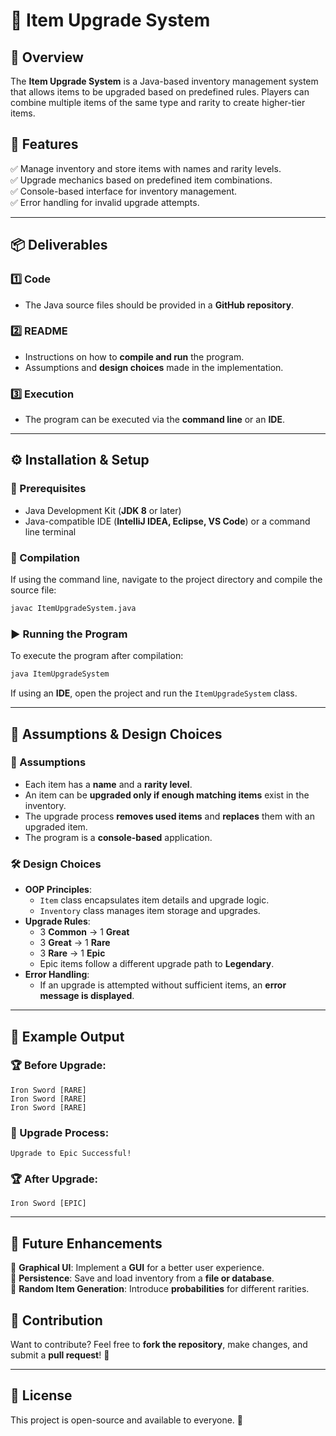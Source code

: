 # 📌 Item Upgrade System

## 📝 Overview
The **Item Upgrade System** is a Java-based inventory management system that allows items to be upgraded based on predefined rules. Players can combine multiple items of the same type and rarity to create higher-tier items.

## 🚀 Features
✅ Manage inventory and store items with names and rarity levels.  
✅ Upgrade mechanics based on predefined item combinations.  
✅ Console-based interface for inventory management.  
✅ Error handling for invalid upgrade attempts.  

---

## 📦 Deliverables
### 1️⃣ Code
- The Java source files should be provided in a **GitHub repository**.

### 2️⃣ README
- Instructions on how to **compile and run** the program.
- Assumptions and **design choices** made in the implementation.

### 3️⃣ Execution
- The program can be executed via the **command line** or an **IDE**.

---

## ⚙️ Installation & Setup
### 📌 Prerequisites
- Java Development Kit (**JDK 8** or later)
- Java-compatible IDE (**IntelliJ IDEA, Eclipse, VS Code**) or a command line terminal

### 🔧 Compilation
If using the command line, navigate to the project directory and compile the source file:
```sh
javac ItemUpgradeSystem.java
```

### ▶️ Running the Program
To execute the program after compilation:
```sh
java ItemUpgradeSystem
```

If using an **IDE**, open the project and run the `ItemUpgradeSystem` class.

---

## 🎯 Assumptions & Design Choices
### 📌 Assumptions
- Each item has a **name** and a **rarity level**.
- An item can be **upgraded only if enough matching items** exist in the inventory.
- The upgrade process **removes used items** and **replaces** them with an upgraded item.
- The program is a **console-based** application.

### 🛠️ Design Choices
- **OOP Principles**:
  - `Item` class encapsulates item details and upgrade logic.
  - `Inventory` class manages item storage and upgrades.
- **Upgrade Rules**:
  - 3 **Common** → 1 **Great**
  - 3 **Great** → 1 **Rare**
  - 3 **Rare** → 1 **Epic**
  - Epic items follow a different upgrade path to **Legendary**.
- **Error Handling**:
  - If an upgrade is attempted without sufficient items, an **error message is displayed**.

---

## 📌 Example Output
### 🏆 Before Upgrade:
```
Iron Sword [RARE]
Iron Sword [RARE]
Iron Sword [RARE]
```

### 🔄 Upgrade Process:
```
Upgrade to Epic Successful!
```

### 🏆 After Upgrade:
```
Iron Sword [EPIC]
```

---

## 🚀 Future Enhancements
🔹 **Graphical UI**: Implement a **GUI** for a better user experience.  
🔹 **Persistence**: Save and load inventory from a **file or database**.  
🔹 **Random Item Generation**: Introduce **probabilities** for different rarities.  

## 🤝 Contribution
Want to contribute? Feel free to **fork the repository**, make changes, and submit a **pull request**! 🎉

---

## 📜 License
This project is open-source and available to everyone. 📝

